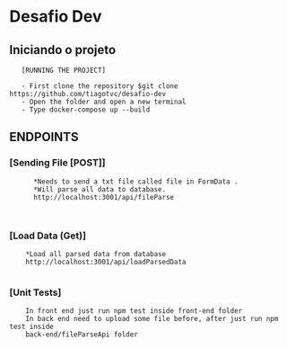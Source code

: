 # Desafio Dev


## Iniciando o projeto

```
   [RUNNING THE PROJECT]
   
   - First clone the repository $git clone https://github.com/tiagotvc/desafio-dev
   - Open the folder and open a new terminal
   - Type docker-compose up --build

```

## ENDPOINTS

### [Sending File [POST]]

```
      *Needs to send a txt file called file in FormData .
      *Will parse all data to database.
      http://localhost:3001/api/fileParse
      


```    
### [Load Data (Get)] 
      
```
    *Load all parsed data from database
    http://localhost:3001/api/loadParsedData
    

```

### [Unit Tests]

```
    In front end just run npm test inside front-end folder
    In back end need to upload some file before, after just run npm test inside
    back-end/fileParseApi folder


```